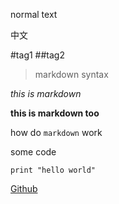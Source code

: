 <!-- 
.. title: markdown syntax
.. slug: markdown-syntax
.. tags: markdown
.. date: 2014/06/24 22:46:28
.. link: 
.. description: 
-->

normal text

中文

#tag1
##tag2

>markdown syntax

*this is markdown*

**this is markdown too**

how do `markdown` work

some code

```
print "hello world"
```

[Github](https://github.com/)